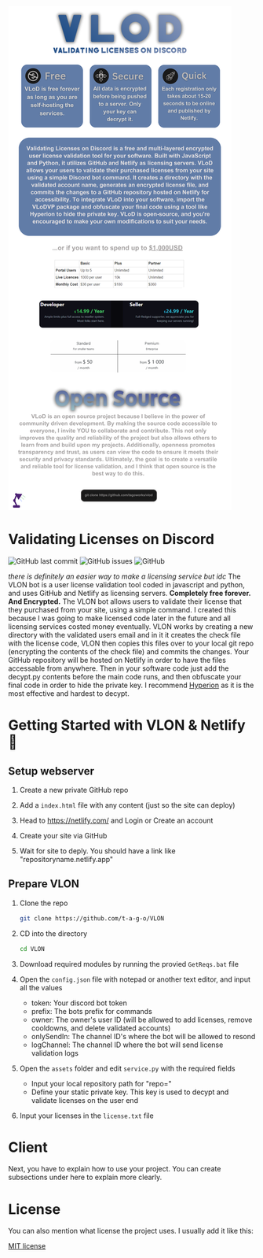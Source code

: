 
![Banner](./header.png)

# Validating Licenses on Discord

![GitHub last commit](https://img.shields.io/github/last-commit/t-a-g-o/vlon)
![GitHub issues](https://img.shields.io/github/issues-raw/t-a-g-o/VLON)
![GitHub](https://img.shields.io/github/license/t-a-g-o/VLON)

*there is definitely an easier way to make a licensing service but idc*
The VLON bot is a user license validation tool coded in javascript and python, and uses GitHub and Netlify as licensing servers. **Completely free forever. And Encrypted.** The VLON bot allows
users to validate their license that they purchased from your site, using a simple command. I created this because I was going to make licensed code later in the future and all licensing services costed money eventually.
VLON works by creating a new directory with the validated users email and in it it creates the check file with the license code, VLON then copies this files over to your local git repo (encrypting the contents of the check file) and commits the
changes. Your GitHub repository will be hosted on Netlify in order to have the files accessable from anywhere. Then in your software code just add the decypt.py contents before the main code runs, and then obfuscate your final code in order
to hide the private key. I recommend [Hyperion](https://github.com/billythegoat356/Hyperion) as it is the most effective and hardest to decypt.


# Getting Started with VLON & Netlify 🚀

## Setup webserver
1. Create a new private GitHub repo
   
2. Add a `index.html` file with any content (just so the site can deploy)
   
3. Head to https://netlify.com/ and Login or Create an account
   
4. Create your site via GitHub

5. Wait for site to deply. You should have a link like "repositoryname.netlify.app"

## Prepare VLON
1. Clone the repo
   ```sh
   git clone https://github.com/t-a-g-o/VLON
   ```
   
2. CD into the directory
   ```sh
   cd VLON
   ```
3. Download required modules by running the provied `GetReqs.bat` file
   
4. Open the `config.json` file with notepad or another text editor, and input all the values
   * token: Your discord bot token
   * prefix: The bots prefix for commands
   * owner: The owner's user ID (will be allowed to add licenses, remove cooldowns, and delete validated accounts)
   * onlySendIn: The channel ID's where the bot will be allowed to resond
   * logChannel: The channel ID where the bot will send license validation logs
    
5. Open the `assets` folder and edit `service.py` with the required fields
   * Input your local repository path for "repo="
   * Define your static private key. This key is used to decypt and validate licenses on the user end
    
6. Input your licenses in the `license.txt` file

# Client 

Next, you have to explain how to use your project. You can create subsections under here to explain more clearly.

# License

You can also mention what license the project uses. I usually add it like this:

[MIT license](./LICENSE)
